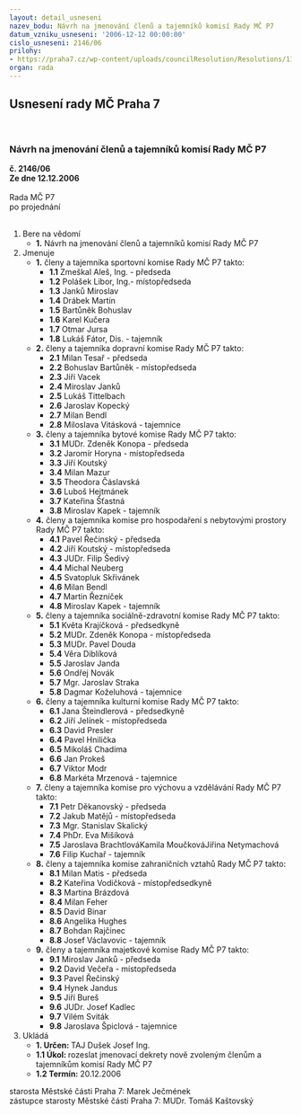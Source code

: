 ```yaml
---
layout: detail_usneseni
nazev_bodu: Návrh na jmenování členů a tajemníků komisí Rady MČ P7
datum_vzniku_usneseni: '2006-12-12 00:00:00'
cislo_usneseni: 2146/06
prilohy:
- https://praha7.cz/wp-content/uploads/councilResolution/Resolutions/11543/63-komise.doc
organ: rada
---
```

<div id="ucUsn_pList" class="usn">
	<span><h2>Usnesení rady MČ Praha 7 </h2>
<br></span><div class="standBody">
<span><h3>Návrh na jmenování členů a tajemníků komisí Rady MČ P7</h3></span><div class="center">
		<strong>č. 2146/06</strong><br>
	</div>
<div class="center">
		<strong>Ze dne 12.12.2006</strong><br><br>
	</div>Rada MČ P7<br> po projednání<br><br><ol>
<li>Bere na vědomí<ul><li>
<strong>1.</strong> Návrh na jmenování členů a tajemníků komisí Rady MČ P7</li></ul>
</li>
<li>Jmenuje<ul>
<li>
<strong>1.</strong> členy a tajemníka sportovní komise Rady MČ P7 takto: <ul>
<li>
<strong>1.1</strong> Zmeškal Aleš, Ing. - předseda</li>
<li>
<strong>1.2</strong> Polášek Libor, Ing.- místopředseda</li>
<li>
<strong>1.3</strong> Janků Miroslav </li>
<li>
<strong>1.4</strong> Drábek Martin</li>
<li>
<strong>1.5</strong> Bartůněk Bohuslav</li>
<li>
<strong>1.6</strong> Karel Kučera</li>
<li>
<strong>1.7</strong> Otmar Jursa</li>
<li>
<strong>1.8</strong> Lukáš Fátor, Dis. - tajemník</li>
</ul>
</li>
<li>
<strong>2.</strong> členy a tajemníka dopravní komise Rady MČ P7 takto: <ul>
<li>
<strong>2.1</strong> Milan Tesař - předseda</li>
<li>
<strong>2.2</strong> Bohuslav Bartůněk - místopředseda</li>
<li>
<strong>2.3</strong> Jiří Vacek</li>
<li>
<strong>2.4</strong> Miroslav Janků</li>
<li>
<strong>2.5</strong> Lukáš Tittelbach</li>
<li>
<strong>2.6</strong> Jaroslav Kopecký</li>
<li>
<strong>2.7</strong> Milan Bendl</li>
<li>
<strong>2.8</strong> Miloslava Vitásková - tajemnice</li>
</ul>
</li>
<li>
<strong>3.</strong> členy a tajemníka bytové komise Rady MČ P7 takto: <ul>
<li>
<strong>3.1</strong> MUDr. Zdeněk Konopa - předseda</li>
<li>
<strong>3.2</strong> Jaromír Horyna - místopředseda</li>
<li>
<strong>3.3</strong> Jiří Koutský</li>
<li>
<strong>3.4</strong> Milan Mazur</li>
<li>
<strong>3.5</strong> Theodora Čáslavská</li>
<li>
<strong>3.6</strong> Luboš Hejtmánek</li>
<li>
<strong>3.7</strong> Kateřina Šťastná</li>
<li>
<strong>3.8</strong> Miroslav Kapek - tajemník</li>
</ul>
</li>
<li>
<strong>4.</strong> členy a tajemníka komise pro hospodaření s nebytovými prostory Rady MČ P7 takto: <ul>
<li>
<strong>4.1</strong> Pavel Řečinský - předseda</li>
<li>
<strong>4.2</strong> Jiří Koutský - místopředseda</li>
<li>
<strong>4.3</strong> JUDr. Filip Šedivý</li>
<li>
<strong>4.4</strong> Michal Neuberg</li>
<li>
<strong>4.5</strong> Svatopluk Skřivánek</li>
<li>
<strong>4.6</strong> Milan Bendl</li>
<li>
<strong>4.7</strong> Martin Řezníček</li>
<li>
<strong>4.8</strong> Miroslav Kapek - tajemník</li>
</ul>
</li>
<li>
<strong>5.</strong> členy a tajemníka sociálně-zdravotní komise Rady MČ P7 takto: <ul>
<li>
<strong>5.1</strong> Květa Krajíčková - předsedkyně</li>
<li>
<strong>5.2</strong> MUDr. Zdeněk Konopa - místopředseda</li>
<li>
<strong>5.3</strong> MUDr. Pavel Douda</li>
<li>
<strong>5.4</strong> Věra Diblíková</li>
<li>
<strong>5.5</strong> Jaroslav Janda</li>
<li>
<strong>5.6</strong> Ondřej Novák</li>
<li>
<strong>5.7</strong> Mgr. Jaroslav Straka</li>
<li>
<strong>5.8</strong> Dagmar Koželuhová - tajemnice</li>
</ul>
</li>
<li>
<strong>6.</strong> členy a tajemníka kulturní komise Rady MČ P7 takto: <ul>
<li>
<strong>6.1</strong> Jana Šteindlerová - předsedkyně </li>
<li>
<strong>6.2</strong> Jiří Jelínek - místopředseda </li>
<li>
<strong>6.3</strong> David Presler</li>
<li>
<strong>6.4</strong> Pavel Hnilička </li>
<li>
<strong>6.5</strong> Mikoláš Chadima </li>
<li>
<strong>6.6</strong> Jan Prokeš </li>
<li>
<strong>6.7</strong> Viktor Modr  </li>
<li>
<strong>6.8</strong> Markéta Mrzenová - tajemnice</li>
</ul>
</li>
<li>
<strong>7.</strong> členy a tajemníka komise pro výchovu a vzdělávání Rady MČ P7 takto: <ul>
<li>
<strong>7.1</strong> Petr Děkanovský - předseda</li>
<li>
<strong>7.2</strong> Jakub Matějů - místopředseda</li>
<li>
<strong>7.3</strong> Mgr. Stanislav Skalický</li>
<li>
<strong>7.4</strong> PhDr. Eva Mišíková</li>
<li>
<strong>7.5</strong> Jaroslava BrachtlováKamila MoučkováJiřina Netymachová</li>
<li>
<strong>7.6</strong> Filip Kuchař - tajemník</li>
</ul>
</li>
<li>
<strong>8.</strong> členy a tajemníka komise zahraničních vztahů Rady MČ P7 takto: <ul>
<li>
<strong>8.1</strong> Milan Matis - předseda</li>
<li>
<strong>8.2</strong> Kateřina Vodičková - místopředsedkyně</li>
<li>
<strong>8.3</strong> Martina Brázdová</li>
<li>
<strong>8.4</strong> Milan Feher</li>
<li>
<strong>8.5</strong> David Binar</li>
<li>
<strong>8.6</strong> Angelika Hughes</li>
<li>
<strong>8.7</strong> Bohdan Rajčinec</li>
<li>
<strong>8.8</strong> Josef Václavovic - tajemník</li>
</ul>
</li>
<li>
<strong>9.</strong> členy a tajemníka majetkové komise Rady MČ P7 takto:<ul>
<li>
<strong>9.1</strong> Miroslav Janků - předseda</li>
<li>
<strong>9.2</strong> David Večeřa - místopředseda</li>
<li>
<strong>9.3</strong> Pavel Řečinský</li>
<li>
<strong>9.4</strong> Hynek Jandus</li>
<li>
<strong>9.5</strong> Jiří Bureš</li>
<li>
<strong>9.6</strong> JUDr. Josef Kadlec</li>
<li>
<strong>9.7</strong> Vilém Sviták</li>
<li>
<strong>9.8</strong> Jaroslava Špiclová - tajemnice             </li>
</ul>
</li>
</ul>
</li>
<li>Ukládá<ul>
<li>
<strong>1. Určen: </strong>TAJ Dušek Josef Ing.</li>
<li>
<strong>1.1 Úkol: </strong>rozeslat jmenovací dekrety nově zvoleným členům a tajemníkům komisí Rady MČ P7</li>
<li>
<strong>1.2 Termín: </strong>20.12.2006</li>
</ul>
</li>
</ol>starosta Městské části Praha 7: Marek Ječmének<br>zástupce starosty Městské části Praha 7: MUDr. Tomáš Kaštovský 
</div>
</div>